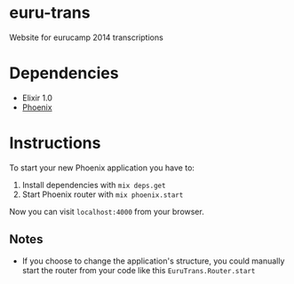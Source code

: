# euru-trans

Website for eurucamp 2014 transcriptions

# Dependencies

- Elixir 1.0
- [Phoenix](https://github.com/phoenixframework/phoenix)

# Instructions
To start your new Phoenix application you have to:

1. Install dependencies with `mix deps.get`
2. Start Phoenix router with `mix phoenix.start`

Now you can visit `localhost:4000` from your browser.


## Notes

* If you choose to change the application's structure, you could manually start the router from your code like this `EuruTrans.Router.start`
